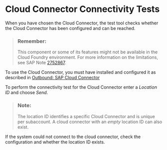 <!-- loio58c0ff0986144770a70f53cf0ed85b25 -->

# Cloud Connector Connectivity Tests

When you have chosen the Cloud Connector, the test tool checks whether the Cloud Connector has been configured and can be reached.

> ### Remember:  
> This component or some of its features might not be available in the Cloud Foundry environment. For more information on the limitations, see SAP Note [2752867](https://launchpad.support.sap.com/#/notes/2752867).

To use the Cloud Connector, you must have installed and configured it as described in [Outbound: SAP Cloud Connector](../40-RemoteSystems/outbound-sap-cloud-connector-642e87f.md) 

To perform the connectivity test for the Cloud Connector enter a *Location ID* and choose *Send*.

> ### Note:  
> The location ID identifies a specific Cloud Connector and is unique per subaccount. A cloud connector with an *empty* location ID can also exist.

If the system could not connect to the cloud connector, check the configuration and whether the location ID exists.

